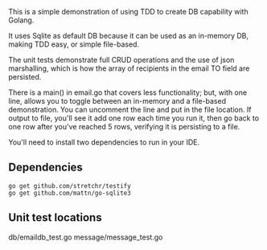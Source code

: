 This is a simple demonstration of using TDD to create DB capability with Golang.

It uses Sqlite as default DB because it can be used as an in-memory DB, making TDD easy, or simple file-based.

The unit tests demonstrate full CRUD operations and the use of json marshalling, which is how the array of recipients in the email TO field are persisted.

There is a main() in email.go that covers less functionality; but, with one line, allows you to toggle between an in-memory and a file-based demonstration.  You can uncomment the line and put in the file location.  If output to file, you'll see it add one row each time you run it, then go back to one row after you've reached 5 rows, verifying it is persisting to a file.

You'll need to install two dependencies to run in your IDE.

## Dependencies

```
go get github.com/stretchr/testify
go get github.com/mattn/go-sqlite3
```

## Unit test locations

db/emaildb_test.go
message/message_test.go

